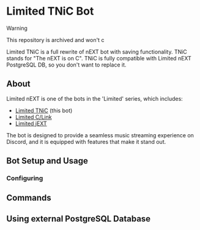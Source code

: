 # Limited TNiC Bot

> [!WARNING]  
> This repository is archived and won't c

Limited TNiC is a full rewrite of nEXT bot with saving functionality. TNiC stands for "The nEXT is on C". TNiC is fully compatible with Limited nEXT PostgreSQL DB, so you don't want to replace it.

## About

Limited nEXT is one of the bots in the 'Limited' series, which includes:

- [Limited TNiC](https://github.com/at-elcapitan/Limited-TNiC) (this bot)
- [Limited C/Link](https://github.com/at-elcapitan/Limited-C_Link)
- [Limited jEXT](https://github.com/at-elcapitan/AT-Limited_jEXT)

The bot is designed to provide a seamless music streaming experience on Discord, and it is equipped with features that make it stand out.

## Bot Setup and Usage

### Configuring

## Commands

## Using external PostgreSQL Database
